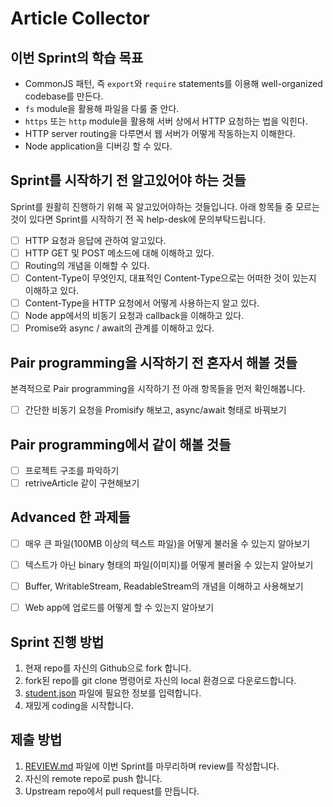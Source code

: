 # Article Collector

## 이번 Sprint의 학습 목표

- CommonJS 패턴, 즉 `export`와 `require` statements를 이용해 well-organized codebase를 만든다.
- `fs` module을 활용해 파일을 다룰 줄 안다.
- `https` 또는 `http` module을 활용해 서버 상에서 HTTP 요청하는 법을 익힌다.
- HTTP server routing을 다루면서 웹 서버가 어떻게 작동하는지 이해한다.
- Node application을 디버깅 할 수 있다.


## Sprint를 시작하기 전 알고있어야 하는 것들

Sprint를 원활히 진행하기 위해 꼭 알고있어야하는 것들입니다.
아래 항목들 중 모르는 것이 있다면 Sprint를 시작하기 전 꼭 help-desk에 문의부탁드립니다.

- [ ] HTTP 요청과 응답에 관하여 알고있다.
- [ ] HTTP GET 및 POST 메소드에 대해 이해하고 있다.
- [ ] Routing의 개념을 이해할 수 있다.
- [ ] Content-Type이 무엇인지, 대표적인 Content-Type으로는 어떠한 것이 있는지 이해하고 있다.
- [ ] Content-Type을 HTTP 요청에서 어떻게 사용하는지 알고 있다.
- [ ] Node app에서의 비동기 요청과 callback을 이해하고 있다.
- [ ] Promise와 async / await의 관계를 이해하고 있다.

## Pair programming을 시작하기 전 혼자서 해볼 것들

본격적으로 Pair programming을 시작하기 전 아래 항목들을 먼저 확인해봅니다.

- [ ] 간단한 비동기 요청을 Promisify 해보고, async/await 형태로 바꿔보기

## Pair programming에서 같이 해볼 것들

- [ ] 프로젝트 구조를 파악하기
- [ ] retriveArticle 같이 구현해보기

## Advanced 한 과제들

- [ ] 매우 큰 파일(100MB 이상의 텍스트 파일)을 어떻게 불러올 수 있는지 알아보기
- [ ] 텍스트가 아닌 binary 형태의 파일(이미지)를 어떻게 불러올 수 있는지 알아보기
- [ ] Buffer, WritableStream, ReadableStream의 개념을 이해하고 사용해보기
- [ ] Web app에 업로드를 어떻게 할 수 있는지 알아보기


## Sprint 진행 방법

1. 현재 repo를 자신의 Github으로 fork 합니다.
2. fork된 repo를 git clone 명령어로 자신의 local 환경으로 다운로드합니다.
3. [student.json](student.json) 파일에 필요한 정보를 입력합니다.
4. 재밌게 coding을 시작합니다.

## 제출 방법

1. [REVIEW.md](REVIEW.md) 파일에 이번 Sprint를 마무리하며 review를 작성합니다.
2. 자신의 remote repo로 push 합니다.
3. Upstream repo에서 pull request를 만듭니다.


